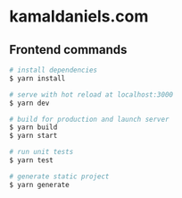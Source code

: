 # kamaldaniels.com

## Frontend commands

```bash
# install dependencies
$ yarn install

# serve with hot reload at localhost:3000
$ yarn dev

# build for production and launch server
$ yarn build
$ yarn start

# run unit tests
$ yarn test

# generate static project
$ yarn generate
```
